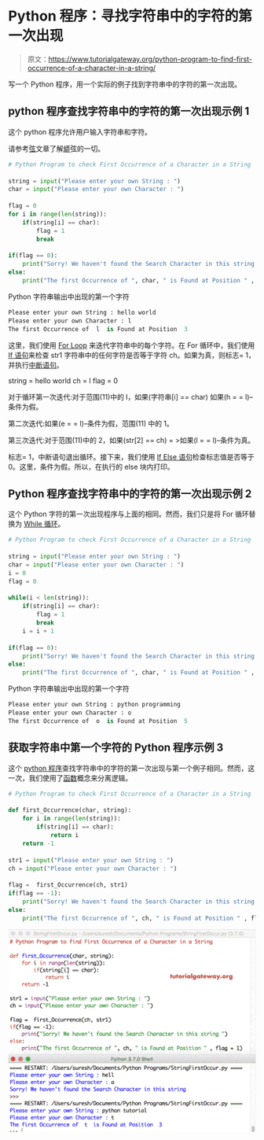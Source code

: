 # Python 程序：寻找字符串中的字符的第一次出现

> 原文：<https://www.tutorialgateway.org/python-program-to-find-first-occurrence-of-a-character-in-a-string/>

写一个 Python 程序，用一个实际的例子找到字符串中的字符的第一次出现。

## python 程序查找字符串中的字符的第一次出现示例 1

这个 python 程序允许用户输入字符串和字符。

请参考[弦](https://www.tutorialgateway.org/python-string/)文章了解[蟒](https://www.tutorialgateway.org/python-tutorial/)弦的一切。

```py
# Python Program to check First Occurrence of a Character in a String

string = input("Please enter your own String : ")
char = input("Please enter your own Character : ")

flag = 0
for i in range(len(string)):
    if(string[i] == char):
        flag = 1
        break

if(flag == 0):
    print("Sorry! We haven't found the Search Character in this string ")
else:
    print("The first Occurrence of ", char, " is Found at Position " , i + 1)
```

Python 字符串输出中出现的第一个字符

```py
Please enter your own String : hello world
Please enter your own Character : l
The first Occurrence of  l  is Found at Position  3
```

这里，我们使用 [For Loop](https://www.tutorialgateway.org/python-for-loop/) 来迭代字符串中的每个字符。在 For 循环中，我们使用 [If 语句](https://www.tutorialgateway.org/python-if-statement/)来检查 str1 字符串中的任何字符是否等于字符 ch。如果为真，则标志= 1，并执行[中断语句](https://www.tutorialgateway.org/python-break/)。

string = hello world
ch = l
flag = 0

对于循环第一次迭代:对于范围(11)中的 I，如果(字符串[i] == char)
如果(h = = l)–条件为假。

第二次迭代:如果(e = = l)–条件为假，范围(11)
中的 1。

第三次迭代:对于范围(11)中的 2，如果(str[2] == ch) = >如果(l = = l)–条件为真。

标志= 1，中断语句退出循环。接下来，我们使用 [If Else 语句](https://www.tutorialgateway.org/python-if-else/)检查标志值是否等于 0。这里，条件为假。所以，在执行的 else 块内打印。

## Python 程序查找字符串中的字符的第一次出现示例 2

这个 Python 字符的第一次出现程序与上面的相同。然而，我们只是将 For 循环替换为 [While 循环](https://www.tutorialgateway.org/python-while-loop/)。

```py
# Python Program to check First Occurrence of a Character in a String

string = input("Please enter your own String : ")
char = input("Please enter your own Character : ")
i = 0
flag = 0

while(i < len(string)):
    if(string[i] == char):
        flag = 1
        break
    i = i + 1

if(flag == 0):
    print("Sorry! We haven't found the Search Character in this string ")
else:
    print("The first Occurrence of ", char, " is Found at Position " , i + 1)
```

Python 字符串输出中出现的第一个字符

```py
Please enter your own String : python programming
Please enter your own Character : o
The first Occurrence of  o  is Found at Position  5
```

## 获取字符串中第一个字符的 Python 程序示例 3

这个 [python 程序](https://www.tutorialgateway.org/python-programming-examples/)查找字符串中的字符的第一次出现与第一个例子相同。然而，这一次，我们使用了[函数](https://www.tutorialgateway.org/functions-in-python/)概念来分离逻辑。

```py
# Python Program to check First Occurrence of a Character in a String

def first_Occurrence(char, string):
    for i in range(len(string)):
        if(string[i] == char):
            return i
    return -1

str1 = input("Please enter your own String : ")
ch = input("Please enter your own Character : ")

flag =  first_Occurrence(ch, str1)
if(flag == -1):
    print("Sorry! We haven't found the Search Character in this string ")
else:
    print("The first Occurrence of ", ch, " is Found at Position " , flag + 1)
```

![Python Program to find First Occurrence of a Character in a String 3](img/44a12f69600f5c236028482bb3666387.png)